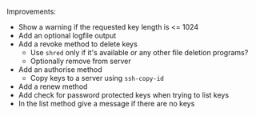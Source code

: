 
Improvements:

- Show a warning if the requested key length is <= 1024
- Add an optional logfile output
- Add a revoke method to delete keys
	- Use `shred` only if it's available or any other file deletion programs?
	- Optionally remove from server
- Add an authorise method
	- Copy keys to a server using `ssh-copy-id`
- Add a renew method
- Add check for password protected keys when trying to list keys
- In the list method give a message if there are no keys
